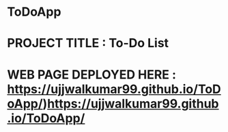 # ToDoApp
# PROJECT TITLE : To-Do List
# WEB PAGE DEPLOYED HERE : https://ujjwalkumar99.github.io/ToDoApp/)https://ujjwalkumar99.github.io/ToDoApp/

